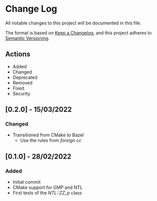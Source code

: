 # Change Log

All notable changes to this project will be documented in this file.

The format is based on [Keep a Changelog](https://keepachangelog.com/en/1.0.0/),
and this project adheres to [Semantic Versioning](https://semver.org/spec/v2.0.0.html).

## Actions

- Added
- Changed
- Deprecated
- Removed
- Fixed
- Security

## [0.2.0] - 15/03/2022

### Changed

- Transitioned from CMake to Bazel
  - Use the rules from _foreign cc_

## [0.1.0] - 28/02/2022

### Added

- Initial commit
- CMake support for GMP and NTL
- First tests of the _NTL::ZZ_p_ class
